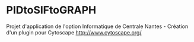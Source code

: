 PIDtoSIFtoGRAPH
===============

Projet d'application de l'option Informatique de Centrale Nantes - Création d'un plugin pour Cytoscape http://www.cytoscape.org/ 